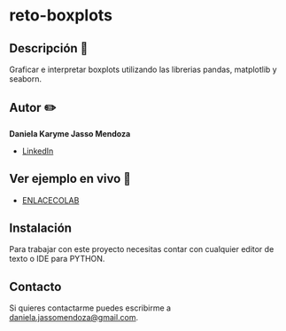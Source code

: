 # reto-boxplots
## Descripción 📝

Graficar e interpretar boxplots utilizando las librerias pandas, matplotlib y seaborn.

## Autor ✏️
**Daniela Karyme Jasso Mendoza**


* [LinkedIn](www.linkedin.com/in/daniela-karyme-jasso-mendoza-82a8681a0)


## Ver ejemplo en vivo 👀
- [ENLACECOLAB](https://colab.research.google.com/drive/1RdXCbQN0PkO63yt-DOl-F_hSans-_Ogd?usp=sharing)

## Instalación
Para trabajar con este proyecto necesitas contar con cualquier editor de texto o IDE para PYTHON.

## Contacto
Si quieres contactarme puedes escribirme a daniela.jassomendoza@gmail.com.
